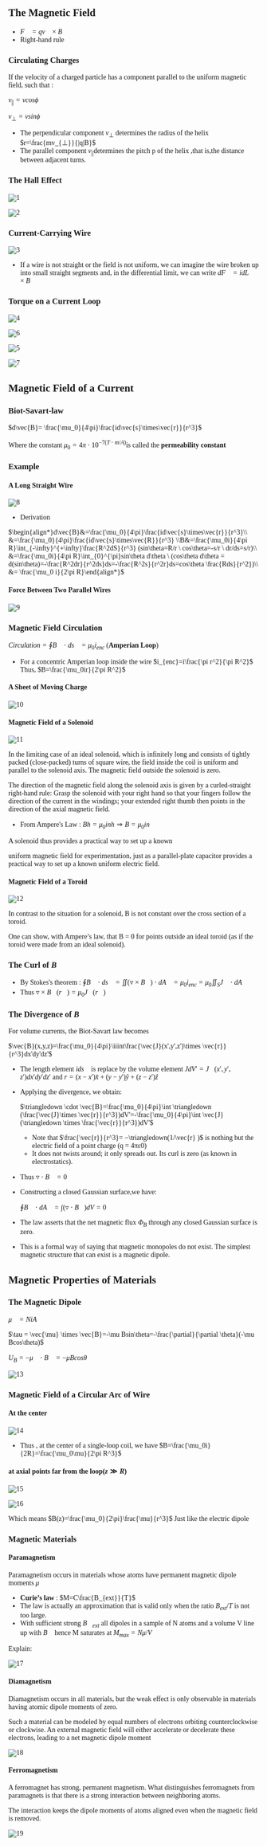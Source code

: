 <font face = 'Times New Roman'>

## The Magnetic Field

* $\vec{F}=q\vec{v}\times \vec{B}$
* Right-hand rule 

### Circulating Charges

If the velocity of a charged particle has a component parallel to the uniform magnetic field, such that : 

$v_{||}=vcos\phi$

$v_{⊥}=vsin\phi$

* The perpendicular component $v_{⊥}$ determines the radius of the helix $r=\frac{mv_{⊥}}{|q|B}$
* The parallel component $v_{||}$determines the pitch p of the helix ,that is,the distance between adjacent turns.

### The Hall Effect 

![1](1.png)

![2](2.png)

### Current-Carrying Wire

 ![3](3.png)

* If a wire is not straight or the field is not uniform, we can imagine the wire broken up into small straight segments and, in the differential limit, we can write $d\vec{F}=id\vec{L}\times\vec{B}$

### Torque on a Current Loop

 ![4](4.png)

![6](6.png)

![5](5.png)

![7](7.png)

## Magnetic Field of a Current

### Biot-Savart-law

$d\vec{B}= \frac{\mu_0}{4\pi}\frac{id\vec{s}\times\vec{r}}{r^3}$

Where the constant $\mu_0=4\pi \cdot 10^{-7(T\cdot m/A)}$is called the **permeability constant**

### Example

#### A Long Straight Wire

![8](8.png)

* Derivation

$\begin{align*}d\vec{B}&=\frac{\mu_0}{4\pi}\frac{id\vec{s}\times\vec{r}}{r^3}\\ &=\frac{\mu_0}{4\pi}\frac{id\vec{s}\times\vec{R}}{r^3} \\B&=\frac{\mu_0i}{4\pi R}\int_{-\infty}^{+\infty}\frac{R^2dS}{r^3} (sin\theta=R/r \ cos\theta=-s/r \ dr/ds=s/r)\\ &=\frac{\mu_0i}{4\pi R}\int_{0}^{\pi}sin\theta d\theta \ (cos\theta d\theta = d(sin\theta)=-\frac{R^2dr}{r^2ds}ds=-\frac{R^2s}{r^2r}ds=cos\theta \frac{Rds}{r^2})\\ &= \frac{\mu_0 i}{2\pi R}\end{align*}$

#### Force Between Two Parallel Wires 

![9](9.png)

### Magnetic Field Circulation

$Circulation =\oint \vec{B}\cdot d\vec{s} = \mu_0 i_{enc}$  (**Amperian Loop**)

* For a concentric Amperian loop inside the wire $i_{enc}=i\frac{\pi r^2}{\pi R^2}$  Thus, $B=\frac{\mu_0ir}{2\pi R^2}$

#### A Sheet of Moving Charge

![10](10.png)

#### Magnetic Field of a Solenoid

![11](11.png)

In the limiting case of an ideal solenoid, which is infinitely long and consists of tightly packed (close-packed) turns of square wire, the field inside the coil is uniform and parallel to the solenoid axis. The magnetic field outside the solenoid is zero.

The direction of the magnetic field along the solenoid axis is given by a curled-straight right-hand rule: Grasp the solenoid with your right hand so that your fingers follow the direction of the current in the windings; your extended right thumb then points in the direction of the axial magnetic field.

* From Ampere's Law : $Bh=\mu_0inh \Rightarrow B=\mu_0in$

A solenoid thus provides a practical way to set up a known

uniform magnetic field for experimentation, just as a parallel-plate capacitor provides a practical way to set up a known uniform electric field.

#### Magnetic Field of a Toroid

![12](12.png)

In contrast to the situation for a solenoid, B is not constant over the cross section of a toroid.

One can show, with Ampere’s law, that B = 0 for points outside an ideal toroid (as if the toroid were made from an ideal solenoid).

### The Curl of $\vec{B}$

* By Stokes's theorem : $\oint\vec{B}\cdot d\vec{s} = \iint(\triangledown \times \vec{B})\cdot d\vec{A}=\mu_0i_{enc}=\mu_0\iint_S\vec{J}\cdot d\vec{A}$
* Thus $\triangledown \times \vec{B}(\vec{r}) = \mu_0\vec{J}(\vec{r})$

###  The Divergence of $\vec{B}$

For volume currents, the Biot-Savart law becomes

$\vec{B}(x,y,z)=\frac{\mu_0}{4\pi}\iiint\frac{\vec{J}(x',y',z')\times \vec{r}}{r^3}dx'dy'dz'$

* The length element $id\vec{s}$ is replace by the volume element $JdV'= \vec{J}(x',y',z')dx'dy'dz'$ and $r =(x − x' ) \hat{x} + ( y − y' )\hat{y} + ( z − z') \hat{z}$ 

* Applying the divergence, we obtain:

  $\triangledown \cdot \vec{B}=\frac{\mu_0}{4\pi}\int \triangledown (\frac{\vec{J}\times \vec{r}}{r^3})dV'=-\frac{\mu_0}{4\pi}\int \vec{J} (\triangledown \times \frac{\vec{r}}{r^3})dV'$

  * Note that $\frac{\vec{r}}{r^3}= −\triangledown(1/\vec{r} )$ is nothing but the electric field of a point charge (q = 4πε0)
  * It does not twists around; it only spreads out. Its curl is zero (as known in electrostatics).

* Thus $\triangledown \cdot \vec{B} = 0$

* Constructing a closed Gaussian surface,we have:

  $\oint\vec{B}\cdot d\vec{A}=\int(\triangledown\cdot\vec{B})dV=0$

* The law asserts that the net magnetic flux $\Phi _B$ through any closed Gaussian surface is zero. 

* This is a formal way of saying that magnetic monopoles do not exist. The simplest magnetic structure that can exist is a magnetic dipole.

## Magnetic Properties of Materials

### The Magnetic Dipole

$\vec{\mu}=Ni\vec{A}$

$\tau = \vec{\mu} \times \vec{B}=-\mu Bsin\theta=-\frac{\partial}{\partial \theta}(-\mu Bcos\theta)$

$U_B=-\vec{\mu}\cdot\vec{B} = -\mu Bcos\theta$

 ![13](13.png)

### Magnetic Field of a Circular Arc of Wire

#### At the center

![14](14.png)

* Thus , at the center of a single-loop coil, we have $B=\frac{\mu_0i}{2R}=\frac{\mu_0\mu}{2\pi R^3}$

#### at axial points far from the loop$(z ≫ R)$

![15](15.png)

![16](16.png)

Which means $B(z)=\frac{\mu_0}{2\pi}\frac{\mu}{r^3}$ Just like the  electric dipole

### Magnetic Materials

#### Paramagnetism

Paramagnetism occurs in materials whose atoms have permanent magnetic dipole moments $\vec{\mu}$

* **Curie’s law** : $M=C\frac{B_{ext}}{T}$
* The law is actually an approximation that is valid only when the ratio $B_{ext}/T$ is not too large.
* With sufficient strong $\vec{B}_{ext}$ all dipoles in a sample of N atoms and a volume V line up with $\vec{B}$ hence M saturates at $M_{max}=N\mu/V$

Explain:

![17](17.png)

#### Diamagnetism

Diamagnetism occurs in all materials, but the weak effect is only observable in materials having atomic dipole moments of zero.

Such a material can be modeled by equal numbers of electrons orbiting counterclockwise or clockwise. An external magnetic field will either accelerate or decelerate these electrons, leading to a net magnetic dipole moment

![18](18.png)

#### Ferromagnetism

A ferromagnet has strong, permanent magnetism. What distinguishes ferromagnets from paramagnets is that there is a strong interaction between neighboring atoms.

The interaction keeps the dipole moments of atoms aligned even when the magnetic field is removed.

![19](19.png)

</font>
